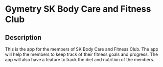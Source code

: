 # Gymetry SK Body Care and Fitness Club

## Description
This is the app for the members of SK Body Care and Fitness Club. The app will help the members to keep track of their fitness goals and progress. The app will also have a feature to track the diet and nutrition of the members. 

